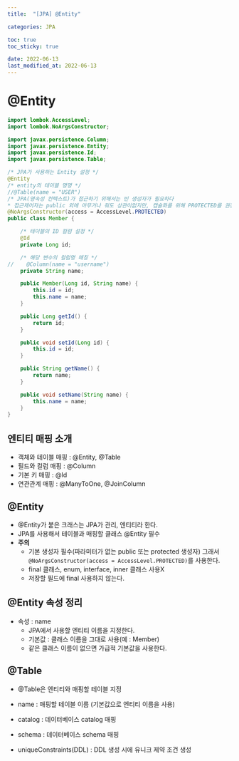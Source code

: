 ```yaml
---
title:  "[JPA] @Entity"

categories: JPA

toc: true
toc_sticky: true

date: 2022-06-13
last_modified_at: 2022-06-13
---
```


# @Entity

```java
import lombok.AccessLevel;
import lombok.NoArgsConstructor;

import javax.persistence.Column;
import javax.persistence.Entity;
import javax.persistence.Id;
import javax.persistence.Table;

/* JPA가 사용하는 Entity 설정 */
@Entity
/* entity의 테이블 명명 */
//@Table(name = "USER")
/* JPA(영속성 컨텍스트)가 접근하기 위해서는 빈 생성자가 필요하다
* 접근제어자는 public 외에 아무거나 줘도 상관이없지만, 캡슐화를 위해 PROTECTED를 권장 */
@NoArgsConstructor(access = AccessLevel.PROTECTED)
public class Member {

    /* 테이블의 ID 컬럼 설정 */
    @Id
    private Long id;

    /* 해당 변수의 컬럼명 매칭 */
//    @Column(name = "username")
    private String name;

    public Member(Long id, String name) {
        this.id = id;
        this.name = name;
    }

    public Long getId() {
        return id;
    }

    public void setId(Long id) {
        this.id = id;
    }

    public String getName() {
        return name;
    }

    public void setName(String name) {
        this.name = name;
    }
}
```

## 엔티티 매핑 소개

- 객체와 테이블 매핑 : @Entity, @Table
- 필드와 컬럼 매핑 : @Column
- 기본 키 매핑 : @Id
- 연관관계 매핑 : @ManyToOne, @JoinColumn

## @Entity

- @Entity가 붙은 크래스는 JPA가 관리, 엔티티라 한다.
- JPA를 사용해서 테이블과 매핑할 클래스 @Entity 필수
- **주의**
  - 기본 생성자 필수(파라미터가 없는 public 또는 protected 생성자) 그래서 `@NoArgsConstructor(access = AccessLevel.PROTECTED)`를 사용한다.
  - final 클래스, enum, interface, inner 클래스 사용X
  - 저장할 필드에 final 사용하지 않는다.

## @Entity 속성 정리

- 속성 : name
  - JPA에서 사용할 엔티티 이름을 지정한다.
  - 기본값 : 클래스 이름을 그대로 사용(예 : Member)
  - 같은 클래스 이름이 없으면 가급적 기본값을 사용한다.

## @Table

- @Table은 엔티티와 매핑할 테이블 지정

- name : 매핑할 테이블 이름 (기본값으로 엔티티 이름을 사용)
- catalog : 데이터베이스 catalog 매핑
- schema : 데이터베이스 schema 매핑
- uniqueConstraints(DDL) : DDL 생성 시에 유니크 제약 조건 생성





